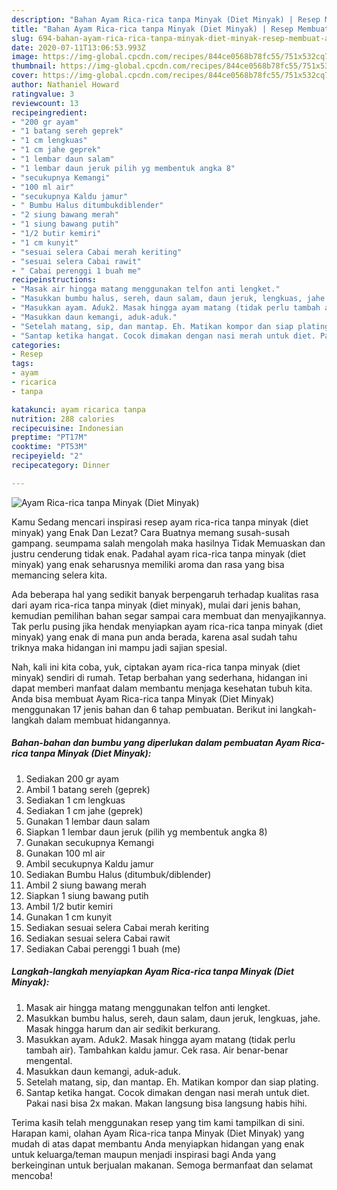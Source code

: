```yaml
---
description: "Bahan Ayam Rica-rica tanpa Minyak (Diet Minyak) | Resep Membuat Ayam Rica-rica tanpa Minyak (Diet Minyak) Yang Bisa Manjain Lidah"
title: "Bahan Ayam Rica-rica tanpa Minyak (Diet Minyak) | Resep Membuat Ayam Rica-rica tanpa Minyak (Diet Minyak) Yang Bisa Manjain Lidah"
slug: 694-bahan-ayam-rica-rica-tanpa-minyak-diet-minyak-resep-membuat-ayam-rica-rica-tanpa-minyak-diet-minyak-yang-bisa-manjain-lidah
date: 2020-07-11T13:06:53.993Z
image: https://img-global.cpcdn.com/recipes/844ce0568b78fc55/751x532cq70/ayam-rica-rica-tanpa-minyak-diet-minyak-foto-resep-utama.jpg
thumbnail: https://img-global.cpcdn.com/recipes/844ce0568b78fc55/751x532cq70/ayam-rica-rica-tanpa-minyak-diet-minyak-foto-resep-utama.jpg
cover: https://img-global.cpcdn.com/recipes/844ce0568b78fc55/751x532cq70/ayam-rica-rica-tanpa-minyak-diet-minyak-foto-resep-utama.jpg
author: Nathaniel Howard
ratingvalue: 3
reviewcount: 13
recipeingredient:
- "200 gr ayam"
- "1 batang sereh geprek"
- "1 cm lengkuas"
- "1 cm jahe geprek"
- "1 lembar daun salam"
- "1 lembar daun jeruk pilih yg membentuk angka 8"
- "secukupnya Kemangi"
- "100 ml air"
- "secukupnya Kaldu jamur"
- " Bumbu Halus ditumbukdiblender"
- "2 siung bawang merah"
- "1 siung bawang putih"
- "1/2 butir kemiri"
- "1 cm kunyit"
- "sesuai selera Cabai merah keriting"
- "sesuai selera Cabai rawit"
- " Cabai perenggi 1 buah me"
recipeinstructions:
- "Masak air hingga matang menggunakan telfon anti lengket."
- "Masukkan bumbu halus, sereh, daun salam, daun jeruk, lengkuas, jahe. Masak hingga harum dan air sedikit berkurang."
- "Masukkan ayam. Aduk2. Masak hingga ayam matang (tidak perlu tambah air). Tambahkan kaldu jamur. Cek rasa. Air benar-benar mengental."
- "Masukkan daun kemangi, aduk-aduk."
- "Setelah matang, sip, dan mantap. Eh. Matikan kompor dan siap plating."
- "Santap ketika hangat. Cocok dimakan dengan nasi merah untuk diet. Pakai nasi bisa 2x makan. Makan langsung bisa langsung habis hihi."
categories:
- Resep
tags:
- ayam
- ricarica
- tanpa

katakunci: ayam ricarica tanpa 
nutrition: 288 calories
recipecuisine: Indonesian
preptime: "PT17M"
cooktime: "PT53M"
recipeyield: "2"
recipecategory: Dinner

---
```



![Ayam Rica-rica tanpa Minyak (Diet Minyak)](https://img-global.cpcdn.com/recipes/844ce0568b78fc55/751x532cq70/ayam-rica-rica-tanpa-minyak-diet-minyak-foto-resep-utama.jpg)

Kamu Sedang mencari inspirasi resep ayam rica-rica tanpa minyak (diet minyak) yang Enak Dan Lezat? Cara Buatnya memang susah-susah gampang. seumpama salah mengolah maka hasilnya Tidak Memuaskan dan justru cenderung tidak enak. Padahal ayam rica-rica tanpa minyak (diet minyak) yang enak seharusnya memiliki aroma dan rasa yang bisa memancing selera kita.



Ada beberapa hal yang sedikit banyak berpengaruh terhadap kualitas rasa dari ayam rica-rica tanpa minyak (diet minyak), mulai dari jenis bahan, kemudian pemilihan bahan segar sampai cara membuat dan menyajikannya. Tak perlu pusing jika hendak menyiapkan ayam rica-rica tanpa minyak (diet minyak) yang enak di mana pun anda berada, karena asal sudah tahu triknya maka hidangan ini mampu jadi sajian spesial.


Nah, kali ini kita coba, yuk, ciptakan ayam rica-rica tanpa minyak (diet minyak) sendiri di rumah. Tetap berbahan yang sederhana, hidangan ini dapat memberi manfaat dalam membantu menjaga kesehatan tubuh kita. Anda bisa membuat Ayam Rica-rica tanpa Minyak (Diet Minyak) menggunakan 17 jenis bahan dan 6 tahap pembuatan. Berikut ini langkah-langkah dalam membuat hidangannya.

<!--inarticleads1-->

##### Bahan-bahan dan bumbu yang diperlukan dalam pembuatan Ayam Rica-rica tanpa Minyak (Diet Minyak):

1. Sediakan 200 gr ayam
1. Ambil 1 batang sereh (geprek)
1. Sediakan 1 cm lengkuas
1. Sediakan 1 cm jahe (geprek)
1. Gunakan 1 lembar daun salam
1. Siapkan 1 lembar daun jeruk (pilih yg membentuk angka 8)
1. Gunakan secukupnya Kemangi
1. Gunakan 100 ml air
1. Ambil secukupnya Kaldu jamur
1. Sediakan  Bumbu Halus (ditumbuk/diblender)
1. Ambil 2 siung bawang merah
1. Siapkan 1 siung bawang putih
1. Ambil 1/2 butir kemiri
1. Gunakan 1 cm kunyit
1. Sediakan sesuai selera Cabai merah keriting
1. Sediakan sesuai selera Cabai rawit
1. Sediakan  Cabai perenggi 1 buah (me)




<!--inarticleads2-->

##### Langkah-langkah menyiapkan Ayam Rica-rica tanpa Minyak (Diet Minyak):

1. Masak air hingga matang menggunakan telfon anti lengket.
1. Masukkan bumbu halus, sereh, daun salam, daun jeruk, lengkuas, jahe. Masak hingga harum dan air sedikit berkurang.
1. Masukkan ayam. Aduk2. Masak hingga ayam matang (tidak perlu tambah air). Tambahkan kaldu jamur. Cek rasa. Air benar-benar mengental.
1. Masukkan daun kemangi, aduk-aduk.
1. Setelah matang, sip, dan mantap. Eh. Matikan kompor dan siap plating.
1. Santap ketika hangat. Cocok dimakan dengan nasi merah untuk diet. Pakai nasi bisa 2x makan. Makan langsung bisa langsung habis hihi.




Terima kasih telah menggunakan resep yang tim kami tampilkan di sini. Harapan kami, olahan Ayam Rica-rica tanpa Minyak (Diet Minyak) yang mudah di atas dapat membantu Anda menyiapkan hidangan yang enak untuk keluarga/teman maupun menjadi inspirasi bagi Anda yang berkeinginan untuk berjualan makanan. Semoga bermanfaat dan selamat mencoba!
